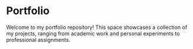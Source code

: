 # Portfolio
Welcome to my portfolio repository! This space showcases a collection of my projects, ranging from academic work and personal experiments to professional assignments. 
